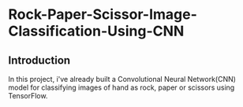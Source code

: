 # Rock-Paper-Scissor-Image-Classification-Using-CNN

## Introduction
In this project, i've already built a Convolutional Neural Network(CNN) model for classifying images of hand as rock, paper or scissors using TensorFlow.
